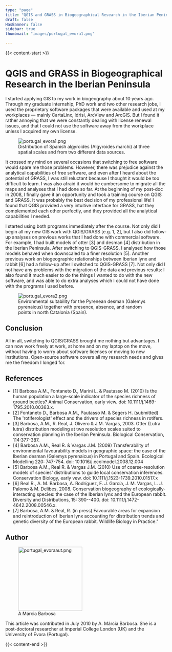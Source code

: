 ```yaml
---
type: "page"
title: "QGIS and GRASS in Biogeographical Research in the Iberian Peninsula"
draft: false
HasBanner: false
sidebar: true
thumbnail: "images/portugal_evora1.png"

---
```


{{< content-start >}}

# QGIS and GRASS in Biogeographical Research in the Iberian Peninsula

I started applying GIS to my work in biogeography about 10 years ago. Through my graduate internship, PhD work and two other research jobs, I used the proprietary software packages that were available and used at my workplaces — mainly CartaLinx, Idrisi, ArcView and ArcGIS. But I found it rather annoying that we were constantly dealing with license renewal issues, and that I could not use the software away from the workplace unless I acquired my own license.

<figure>
<img src="../images/portugal_evora1.png" alt="portugal_evora1.png" />
<figcaption>Distribution of Spanish algyroides (Algyroides marchi) at three spatial scales and from two different data sources.</figcaption>
</figure>

It crossed my mind on several occasions that switching to free software would spare me those problems. However, there was prejudice against the analytical capabilities of free software, and even after I heard about the potential of GRASS, I was still reluctant because I thought it would be too difficult to learn. I was also afraid it would be cumbersome to migrate all the maps and analyses that I had done so far. At the beginning of my post-doc in 2008, I finally gave it an opportunity and took a training course on QGIS and GRASS. It was probably the best decision of my professional life! I found that QGIS provided a very intuitive interface for GRASS, hat they complemented each other perfectly, and they provided all the analytical capabilities I needed.

I started using both programs immediately after the course. Not only did I begin all my new GIS work with QGIS/GRASS \[e.g. 1, 2\], but I also did follow-up analyses on previous works that I had done with commercial software. For example, I had built models of otter \[3\] and desman \[4\] distribution in the Iberian Peninsula. After switching to QGIS-GRASS, I analysed how those models behaved when downscaled to a finer resolution \[5\]. Another previous work on biogeographic relationships between Iberian lynx and rabbit \[6\] had a follow-up after I switched to QGIS-GRASS \[7\]. Not only did I not have any problems with the migration of the data and previous results: I also found it much easier to do the things I wanted to do with the new software, and was able to do extra analyses which I could not have done with the programs I used before.

<figure>
<img src="../images/portugal_evora2.png" alt="portugal_evora2.png" />
<figcaption>Environmental suitability for the Pyrenean desman (Galemys pyrenaicus) together with presence, absence, and random points in north Catalonia (Spain).</figcaption>
</figure>

## Conclusion

All in all, switching to QGIS/GRASS brought me nothing but advantages. I can now work freely at work, at home and on my laptop on the move, without having to worry about software licenses or moving to new institutions. Open-source software covers all my research needs and gives me the freedom I longed for.

## References

-   \[1\] Barbosa A.M., Fontaneto D., Marini L. & Pautasso M. (2010) Is the human population a large-scale indicator of the species richness of ground beetles? Animal Conservation, early view. doi: 10.1111/j.1469-1795.2010.00363.x.
-   \[2\] Fontaneto D., Barbosa A.M., Pautasso M. & Segers H. (submitted) The \'rotiferologist\' effect and the drivers of species richness in rotifers.
-   \[3\] Barbosa, A.M., R. Real, J. Olivero & J.M. Vargas, 2003. Otter (Lutra lutra) distribution modeling at two resolution scales suited to conservation planning in the Iberian Peninsula. Biological Conservation, 114:377-387.
-   \[4\] Barbosa A.M., Real R. & Vargas J.M. (2009) Transferability of environmental favourability models in geographic space: the case of the Iberian desman (Galemys pyrenaicus) in Portugal and Spain. Ecological Modelling 220: 747-754. doi: 10.1016/j.ecolmodel.2008.12.004
-   \[5\] Barbosa A.M., Real R. & Vargas J.M. (2010) Use of coarse-resolution models of species\' distributions to guide local conservation inferences. Conservation Biology, early vew. doi: 10.1111/j.1523-1739.2010.01517.x
-   \[6\] Real R., A. M. Barbosa, A. Rodríguez, F. J. García, J. M. Vargas, L. J. Palomo & M. Delibes, 2008. Conservation biogeography of ecologically-interacting species: the case of the Iberian lynx and the European rabbit. Diversity and Distributions, 15: 390--400. doi: 10.1111/j.1472-4642.2008.00546.x.
-   \[7\] Barbosa, A.M. & Real, R. (in press) Favourable areas for expansion and reintroduction of Iberian lynx accounting for distribution trends and genetic diversity of the European rabbit. Wildlife Biology in Practice.\"

## Author

<figure>
<img src="../images/portugal_evoraaut.png" class="align-left" height="200" alt="portugal_evoraaut.png" />
<figcaption>A Márcia Barbosa</figcaption>
</figure>

This article was contributed in July 2010 by A. Márcia Barbosa. She is a post-doctoral researcher at Imperial College London (UK) and the University of Évora (Portugal).

{{< content-end >}}
